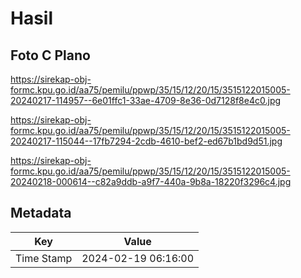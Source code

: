 # Hasil

## Foto C Plano

https://sirekap-obj-formc.kpu.go.id/aa75/pemilu/ppwp/35/15/12/20/15/3515122015005-20240217-114957--6e01ffc1-33ae-4709-8e36-0d7128f8e4c0.jpg

https://sirekap-obj-formc.kpu.go.id/aa75/pemilu/ppwp/35/15/12/20/15/3515122015005-20240217-115044--17fb7294-2cdb-4610-bef2-ed67b1bd9d51.jpg

https://sirekap-obj-formc.kpu.go.id/aa75/pemilu/ppwp/35/15/12/20/15/3515122015005-20240218-000614--c82a9ddb-a9f7-440a-9b8a-18220f3296c4.jpg


## Metadata

| Key        | Value               |
| ---------- | ------------------- |
| Time Stamp | 2024-02-19 06:16:00 |



